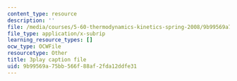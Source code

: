 ```yaml
---
content_type: resource
description: ''
file: /media/courses/5-60-thermodynamics-kinetics-spring-2008/9b99569a75bb566f88af2fda12ddfe31_qYqI9IWyv-c.vtt
file_type: application/x-subrip
learning_resource_types: []
ocw_type: OCWFile
resourcetype: Other
title: 3play caption file
uid: 9b99569a-75bb-566f-88af-2fda12ddfe31
---
```

